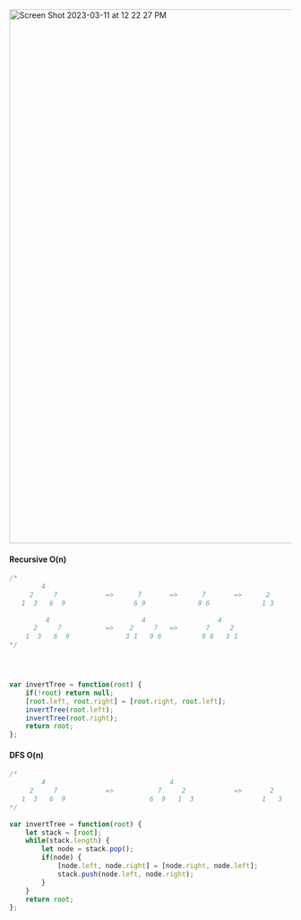 
<img width="952" alt="Screen Shot 2023-03-11 at 12 22 27 PM" src="https://user-images.githubusercontent.com/37787994/224505232-20784a4d-95a6-4a5c-b248-9b2cdde92e64.png">


#### Recursive O(n)
```Javascript
/*
        4
     2     7            =>      7       =>      7       =>      2       =>      2
   1  3   6  9                 6 9             9 6             1 3             3 1
   
         4                       4                  4
      2     7           =>    2     7   =>       7     2 
    1  3   6  9              3 1   9 6          9 6   3 1 
*/




var invertTree = function(root) {
    if(!root) return null;
    [root.left, root.right] = [root.right, root.left];
    invertTree(root.left);
    invertTree(root.right);
    return root;
};
```

#### DFS O(n)
```Javascript
/*
        4                               4                                                                                       4
     2     7            =>           7     2            =>       2      =>      2        =>     7       =>      7       =>    7     
   1  3   6  9                     6  9   1  3                 1   3          3   1           6   9           9   6
*/
      
var invertTree = function(root) {
    let stack = [root];
    while(stack.length) {
        let node = stack.pop();
        if(node) {
            [node.left, node.right] = [node.right, node.left];
            stack.push(node.left, node.right);
        }
    }
    return root;
};
```
